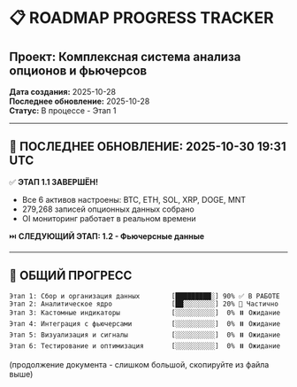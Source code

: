 # 📋 ROADMAP PROGRESS TRACKER
## Проект: Комплексная система анализа опционов и фьючерсов

**Дата создания:** 2025-10-28  
**Последнее обновление:** 2025-10-28  
**Статус:** В процессе - Этап 1


---

## 🎉 ПОСЛЕДНЕЕ ОБНОВЛЕНИЕ: 2025-10-30 19:31 UTC

✅ **ЭТАП 1.1 ЗАВЕРШЁН!**
- Все 6 активов настроены: BTC, ETH, SOL, XRP, DOGE, MNT
- 279,268 записей опционных данных собрано
- OI мониторинг работает в реальном времени

⏭️ **СЛЕДУЮЩИЙ ЭТАП: 1.2 - Фьючерсные данные**

---


## 🎯 ОБЩИЙ ПРОГРЕСС
```
Этап 1: Сбор и организация данных        [█████████░] 90% ✅ В РАБОТЕ
Этап 2: Аналитическое ядро               [██░░░░░░░░] 20% 🔄 Частично
Этап 3: Кастомные индикаторы             [░░░░░░░░░░]  0% ⏸️ Ожидание
Этап 4: Интеграция с фьючерсами          [░░░░░░░░░░]  0% ⏸️ Ожидание
Этап 5: Визуализация и сигналы           [░░░░░░░░░░]  0% ⏸️ Ожидание
Этап 6: Тестирование и оптимизация       [░░░░░░░░░░]  0% ⏸️ Ожидание
```

(продолжение документа - слишком большой, скопируйте из файла выше)

